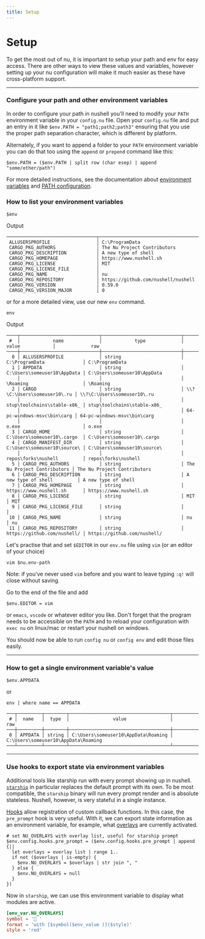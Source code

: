 ```yaml
---
title: Setup
---
```


# Setup

To get the most out of nu, it is important to setup your path and env for easy access.
There are other ways to view these values and variables, however setting up your nu configuration will make it much easier as these have cross-platform support.

---

### Configure your path and other environment variables

In order to configure your path in nushell you'll need to modify your `PATH` environment variable in your `config.nu` file. Open your `config.nu` file and put an entry in it like `$env.PATH = "path1;path2;path3"` ensuring that you use the proper path separation character, which is different by platform.

Alternately, if you want to append a folder to your `PATH` environment variable you can do that too using the `append` or `prepend` command like this:

```nu
$env.PATH = ($env.PATH | split row (char esep) | append "some/other/path")
```

For more detailed instructions, see the documentation about [environment variables](/book/environment.html#setting-environment-variables) and [PATH configuration](/book/configuration.html#path-configuration).

### How to list your environment variables

```nu
$env
```

Output

```
─────────────────────────────────┬────────────────────────────────────────────
 ALLUSERSPROFILE                 │ C:\ProgramData
 CARGO_PKG_AUTHORS               │ The Nu Project Contributors
 CARGO_PKG_DESCRIPTION           │ A new type of shell
 CARGO_PKG_HOMEPAGE              │ https://www.nushell.sh
 CARGO_PKG_LICENSE               │ MIT
 CARGO_PKG_LICENSE_FILE          │
 CARGO_PKG_NAME                  │ nu
 CARGO_PKG_REPOSITORY            │ https://github.com/nushell/nushell
 CARGO_PKG_VERSION               │ 0.59.0
 CARGO_PKG_VERSION_MAJOR         │ 0
```

or for a more detailed view, use our new `env` command.

```nu
env
```

Output

```
────┬─────────────────────────────┬─────────────────────────────┬─────────────────────────────┬──────────────────────────────
 #  │            name             │            type             │            value            │             raw
────┼─────────────────────────────┼─────────────────────────────┼─────────────────────────────┼──────────────────────────────
  0 │ ALLUSERSPROFILE             │ string                      │ C:\ProgramData              │ C:\ProgramData
  1 │ APPDATA                     │ string                      │ C:\Users\someuser10\AppData │ C:\Users\someuser10\AppData
    │                             │                             │ \Roaming                    │ \Roaming
  2 │ CARGO                       │ string                      │ \\?\C:\Users\someuser10\.ru │ \\?\C:\Users\someuser10\.ru
    │                             │                             │ stup\toolchains\stable-x86_ │ stup\toolchains\stable-x86_
    │                             │                             │ 64-pc-windows-msvc\bin\carg │ 64-pc-windows-msvc\bin\carg
    │                             │                             │ o.exe                       │ o.exe
  3 │ CARGO_HOME                  │ string                      │ C:\Users\someuser10\.cargo  │ C:\Users\someuser10\.cargo
  4 │ CARGO_MANIFEST_DIR          │ string                      │ C:\Users\someuser10\source\ │ C:\Users\someuser10\source\
    │                             │                             │ repos\forks\nushell         │ repos\forks\nushell
  5 │ CARGO_PKG_AUTHORS           │ string                      │ The Nu Project Contributors │ The Nu Project Contributors
  6 │ CARGO_PKG_DESCRIPTION       │ string                      │ A new type of shell         │ A new type of shell
  7 │ CARGO_PKG_HOMEPAGE          │ string                      │ https://www.nushell.sh      │ https://www.nushell.sh
  8 │ CARGO_PKG_LICENSE           │ string                      │ MIT                         │ MIT
  9 │ CARGO_PKG_LICENSE_FILE      │ string                      │                             │
 10 │ CARGO_PKG_NAME              │ string                      │ nu                          │ nu
 11 │ CARGO_PKG_REPOSITORY        │ string                      │ https://github.com/nushell/ │ https://github.com/nushell/
```

Let's practise that and set `$EDITOR` in our `env.nu` file using `vim` (or an editor of your choice)

```
vim $nu.env-path
```

Note: if you've never used `vim` before and you want to leave typing `:q!` will close without saving.

Go to the end of the file and add

```
$env.EDITOR = vim
```

or `emacs`, `vscode` or whatever editor you like. Don't forget that the program needs to be accessible on the `PATH`
and to reload your configuration with `exec nu` on linux/mac or restart your nushell on windows.

You should now be able to run `config nu` or `config env` and edit those files easily.

---

### How to get a single environment variable's value

```nu
$env.APPDATA
```

or

```nu
env | where name == APPDATA
```

```
───┬─────────┬────────┬─────────────────────────────────────┬─────────────────────────────────────
 # │  name   │  type  │                value                │                 raw
───┼─────────┼────────┼─────────────────────────────────────┼─────────────────────────────────────
 0 │ APPDATA │ string │ C:\Users\someuser10\AppData\Roaming │ C:\Users\someuser10\AppData\Roaming
───┴─────────┴────────┴─────────────────────────────────────┴─────────────────────────────────────
```

---

### Use hooks to export state via environment variables

Additional tools like starship run with every prompt showing up in nushell.
[`starship`](https://starship.rs) in particular replaces the default prompt with
its own.
To be most compatible, the `starship` binary will run every prompt render and
is absolute stateless.
Nushell, however, is very stateful in a single instance.

[Hooks](https://www.nushell.sh/book/hooks.html#hooks) allow registration of
custom callback functions.
In this case, the `pre_prompt` hook is very useful.
With it, we can export state information as an environment variable, for
example, what [overlays](https://www.nushell.sh/book/overlays.html) are
currently activated.

```nu
# set NU_OVERLAYS with overlay list, useful for starship prompt
$env.config.hooks.pre_prompt = ($env.config.hooks.pre_prompt | append {||
  let overlays = overlay list | range 1..
  if not ($overlays | is-empty) {
    $env.NU_OVERLAYS = $overlays | str join ", "
  } else {
    $env.NU_OVERLAYS = null
  }
})
```

Now in `starship`, we can use this environment variable to display what modules
are active.

```toml
[env_var.NU_OVERLAYS]
symbol = '📌 '
format = 'with [$symbol($env_value )]($style)'
style = 'red'
```

